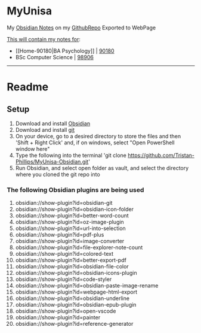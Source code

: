 # MyUnisa
My [Obsidian Notes](https://obsidian.md/) on my [GithubRepo](https://github.com/Tristan-Phillips/MyUnisa-Obsidian) Exported to WebPage

<u>This will contain my notes for</u>:
- [[Home-90180|BA Psychology]]  | [90180](https://www.unisa.ac.za/sites/corporate/default/Register-to-study-through-Unisa/Undergraduate-&-honours-qualifications/Find-your-qualification-&-choose-your-modules/All-qualifications/Bachelor-of-Arts-in-Psychology-(90180))
- BSc Computer Science | [98906](https://www.unisa.ac.za/sites/corporate/default/Register-to-study-through-Unisa/Undergraduate-&-honours-qualifications/Find-your-qualification-&-choose-your-modules/All-qualifications/Bachelor-of-Science-in-Computing-(98906-%E2%80%93-COM))

---
# Readme
## Setup
1. Download and install [Obsidian](https://obsidian.md/)
2. Download and install [git](https://git-scm.com/)
3. On your device, go to a desired directory to store the files and then 'Shift + Right Click' and, if on windows, select "Open PowerShell window here" 
4. Type the following into the terminal 'git clone https://github.com/Tristan-Phillips/MyUnisa-Obsidian.git'
5. Run Obsidian, and select open folder as vault, and select the directory where you cloned the git repo into

### The following Obsidian plugins are being used
1. obsidian://show-plugin?id=obsidian-git
2. obsidian://show-plugin?id=obsidian-icon-folder
3. obsidian://show-plugin?id=better-word-count
4. obsidian://show-plugin?id=oz-image-plugin
5. obsidian://show-plugin?id=url-into-selection
6. obsidian://show-plugin?id=pdf-plus
7. obsidian://show-plugin?id=image-converter
8. obsidian://show-plugin?id=file-explorer-note-count
9. obsidian://show-plugin?id=colored-text
10. obsidian://show-plugin?id=better-export-pdf
11. obsidian://show-plugin?id=obsidian-file-color
12. obsidian://show-plugin?id=obsidian-icons-plugin
13. obsidian://show-plugin?id=code-styler
14. obsidian://show-plugin?id=obsidian-paste-image-rename
15. obsidian://show-plugin?id=webpage-html-export
16. obsidian://show-plugin?id=obsidian-underline
17. obsidian://show-plugin?id=obsidian-epub-plugin
18. obsidian://show-plugin?id=open-vscode
19. obsidian://show-plugin?id=painter
20. obsidian://show-plugin?id=reference-generator